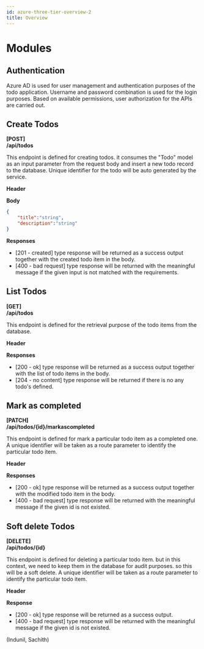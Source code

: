 ```yaml
---
id: azure-three-tier-overview-2
title: Overview
---
```


# Modules

## Authentication

Azure AD is used for user management and authentication purposes of the todo application.
Username and password combination is used for the login purposes.
Based on available permissions, user authorization for the APIs are carried out.

## Create Todos
**[POST]</br>
/api/todos**

This endpoint is defined for creating todos. it consumes the "Todo" model as an input parameter from the request body and insert a new todo record to the database. Unique identifier for the todo will be auto generated by the service.

**Header**

**Body**
```JSON
{
    "title":"string",
    "description":"string"
}
```

**Responses**
- [201 - created] type response will be returned as a success output together with the created todo item in the body.
- [400 - bad request] type response will be returned with the meaningful message if the given input is not matched with the requirements.

## List Todos
**[GET]</br>
/api/todos**

This endpoint is defined for the retrieval purpose of the todo items from the database.

**Header**

**Responses**
- [200 - ok] type response will be returned as a success output together with the list of todo items in the body.
- [204 - no content] type response will be returned if there is no any todo's defined.

## Mark as completed
**[PATCH]</br>
/api/todos/{id}/markascompleted**

This endpoint is defined for mark a particular todo item as a completed one. A unique identifier will be taken as a route parameter to identify the particular todo item.

**Header**

**Responses**
- [200 - ok] type response will be returned as a success output together with the modified todo item in the body.
- [400 - bad request] type response will be returned with the meaningful message if the given id is not existed.

## Soft delete Todos
**[DELETE]</br>
/api/todos/{id}**

This endpoint is defined for deleting a particular todo item. but in this context, we need to keep them in the database for audit purposes. so this will be a soft delete.
A unique identifier will be taken as a route parameter to identify the particular todo item.

**Header**

**Response**
- [200 - ok] type response will be returned as a success output.
- [400 - bad request] type response will be returned with the meaningful message if the given id is not existed.

(Indunil, Sachith)
